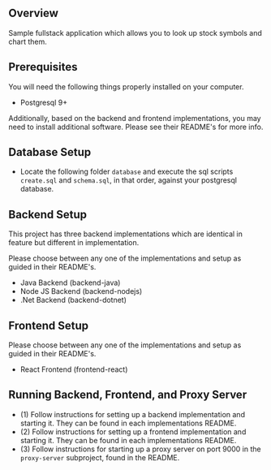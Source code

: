 ## Overview

Sample fullstack application which allows you to look up stock symbols and chart them.

## Prerequisites

You will need the following things properly installed on your computer.

* Postgresql 9+

Additionally, based on the backend and frontend implementations, you may need to install additional software. Please see their README's for more info.

## Database Setup

* Locate the following folder `database` and execute the sql scripts `create.sql` and `schema.sql`, in that order, against your postgresql database.

## Backend Setup

This project has three backend implementations which are identical in feature but different in implementation.

Please choose between any one of the implementations and setup as guided in their README's.

* Java Backend (backend-java)
* Node JS Backend (backend-nodejs)
* .Net Backend (backend-dotnet)

## Frontend Setup

Please choose between any one of the implementations and setup as guided in their README's.

* React Frontend (frontend-react)

## Running Backend, Frontend, and Proxy Server

* (1) Follow instructions for setting up a backend implementation and starting it. They can be found in each implementations README.
* (2) Follow instructions for setting up a frontend implementation and starting it. They can be found in each implementations README.
* (3) Follow instructions for starting up a proxy server on port 9000 in the `proxy-server` subproject, found in the README.
